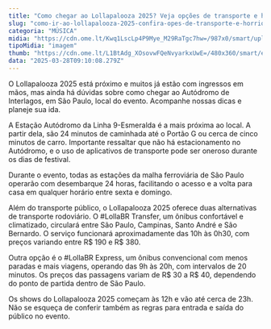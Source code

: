 ```yaml
---
title: "Como chegar ao Lollapalooza 2025? Veja opções de transporte e horários"
slug: "como-ir-ao-lollapalooza-2025-confira-opes-de-transporte-e-horrio-de-abertura"
categoria: "MÚSICA"
midia: "https://cdn.ome.lt/Kwq1LscLp4P9Mye_M29RaTgc7hw=/987x0/smart/uploads/conteudo/fotos/lolla_dc0oian.png"
tipoMidia: "imagem"
thumb: "https://cdn.ome.lt/L1BtAdg_XOsovwFQeNvyarkxUwE=/480x360/smart/extras/conteudos/lolla_sYMCbeX.png"
data: "2025-03-28T09:10:08.279Z"
---
```


O Lollapalooza 2025 está próximo e muitos já estão com ingressos em mãos, mas ainda há dúvidas sobre como chegar ao Autódromo de Interlagos, em São Paulo, local do evento. Acompanhe nossas dicas e planeje sua ida.

A Estação Autódromo da Linha 9-Esmeralda é a mais próxima ao local. A partir dela, são 24 minutos de caminhada até o Portão G ou cerca de cinco minutos de carro. Importante ressaltar que não há estacionamento no Autódromo, e o uso de aplicativos de transporte pode ser oneroso durante os dias de festival.

Durante o evento, todas as estações da malha ferroviária de São Paulo operarão com desembarque 24 horas, facilitando o acesso e a volta para casa em qualquer horário entre sexta e domingo.

Além do transporte público, o Lollapalooza 2025 oferece duas alternativas de transporte rodoviário. O #LollaBR Transfer, um ônibus confortável e climatizado, circulará entre São Paulo, Campinas, Santo André e São Bernardo. O serviço funcionará aproximadamente das 10h às 0h30, com preços variando entre R$ 190 e R$ 380.

Outra opção é o #LollaBR Express, um ônibus convencional com menos paradas e mais viagens, operando das 9h às 20h, com intervalos de 20 minutos. Os preços das passagens variam de R$ 30 a R$ 40, dependendo do ponto de partida dentro de São Paulo.

Os shows do Lollapalooza 2025 começam às 12h e vão até cerca de 23h. Não se esqueça de conferir também as regras para entrada e saída do público no evento.